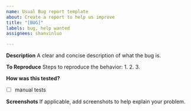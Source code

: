 ```yaml
---
name: Usual Bug report template
about: Create a report to help us improve
title: "[BUG]"
labels: bug, help wanted
assignees: shanvinluo

---
```


**Description**
A clear and concise description of what the bug is.

**To Reproduce**
Steps to reproduce the behavior:
1. 
2. 
3. 

**How was this tested?**
- [ ] manual tests


**Screenshots**
If applicable, add screenshots to help explain your problem.
